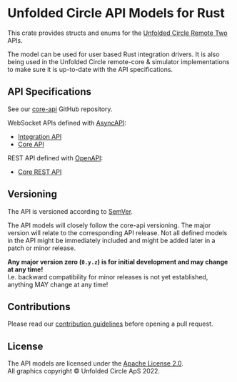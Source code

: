 # Unfolded Circle API Models for Rust

This crate provides structs and enums for the [Unfolded Circle Remote Two](https://www.unfoldedcircle.com/) APIs.

The model can be used for user based Rust integration drivers. It is also being used in the Unfolded Circle remote-core
& simulator implementations to make sure it is up-to-date with the API specifications.

## API Specifications

See our [core-api](https://github.com/unfoldedcircle/core-api) GitHub repository.

WebSocket APIs defined with [AsyncAPI](https://www.asyncapi.com/):
- [Integration API](https://github.com/unfoldedcircle/core-api/tree/main/integration-api)
- [Core API](https://github.com/unfoldedcircle/core-simulator/tree/main/core-api)

REST API defined with [OpenAPI](https://www.openapis.org/):
- [Core REST API](https://github.com/unfoldedcircle/core-simulator/tree/main/core-api)

## Versioning

The API is versioned according to [SemVer](https://semver.org/).

The API models will closely follow the core-api versioning. The major version will relate to the
corresponding API release. Not all defined models in the API might be immediately included and might be added later in
a patch or minor release.

**Any major version zero (`0.y.z`) is for initial development and may change at any time!**  
I.e. backward compatibility for minor releases is not yet established, anything MAY change at any time!

## Contributions

Please read our [contribution guidelines](./CONTRIBUTING.md) before opening a pull request.

## License

The API models are licensed under the [Apache License 2.0](https://www.apache.org/licenses/LICENSE-2.0).  
All graphics copyright © Unfolded Circle ApS 2022.

